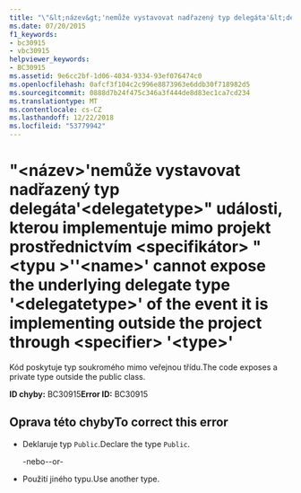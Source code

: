 ```yaml
---
title: "\"&lt;název&gt;'nemůže vystavovat nadřazený typ delegáta'&lt;delegatetype&gt;\" události, kterou implementuje mimo projekt prostřednictvím &lt;specifikátor&gt; \"&lt;typu &gt;'"
ms.date: 07/20/2015
f1_keywords:
- bc30915
- vbc30915
helpviewer_keywords:
- BC30915
ms.assetid: 9e6cc2bf-1d06-4034-9334-93ef076474c0
ms.openlocfilehash: 0afcf3f104c2c996e8873963e6ddb30f718982d5
ms.sourcegitcommit: 0888d7b24f475c346a3f444de8d83ec1ca7cd234
ms.translationtype: MT
ms.contentlocale: cs-CZ
ms.lasthandoff: 12/22/2018
ms.locfileid: "53779942"
---
```

# <a name="ltnamegt-cannot-expose-the-underlying-delegate-type-ltdelegatetypegt-of-the-event-it-is-implementing-outside-the-project-through-ltspecifiergt-lttypegt"></a><span data-ttu-id="65bcf-102">"&lt;název&gt;'nemůže vystavovat nadřazený typ delegáta'&lt;delegatetype&gt;" události, kterou implementuje mimo projekt prostřednictvím &lt;specifikátor&gt; "&lt;typu &gt;'</span><span class="sxs-lookup"><span data-stu-id="65bcf-102">'&lt;name&gt;' cannot expose the underlying delegate type '&lt;delegatetype&gt;' of the event it is implementing outside the project through &lt;specifier&gt; '&lt;type&gt;'</span></span>
<span data-ttu-id="65bcf-103">Kód poskytuje typ soukromého mimo veřejnou třídu.</span><span class="sxs-lookup"><span data-stu-id="65bcf-103">The code exposes a private type outside the public class.</span></span>  
  
 <span data-ttu-id="65bcf-104">**ID chyby:** BC30915</span><span class="sxs-lookup"><span data-stu-id="65bcf-104">**Error ID:** BC30915</span></span>  
  
## <a name="to-correct-this-error"></a><span data-ttu-id="65bcf-105">Oprava této chyby</span><span class="sxs-lookup"><span data-stu-id="65bcf-105">To correct this error</span></span>  
  
-   <span data-ttu-id="65bcf-106">Deklaruje typ `Public`.</span><span class="sxs-lookup"><span data-stu-id="65bcf-106">Declare the type `Public`.</span></span>  
  
     <span data-ttu-id="65bcf-107">-nebo-</span><span class="sxs-lookup"><span data-stu-id="65bcf-107">-or-</span></span>  
  
-   <span data-ttu-id="65bcf-108">Použití jiného typu.</span><span class="sxs-lookup"><span data-stu-id="65bcf-108">Use another type.</span></span>